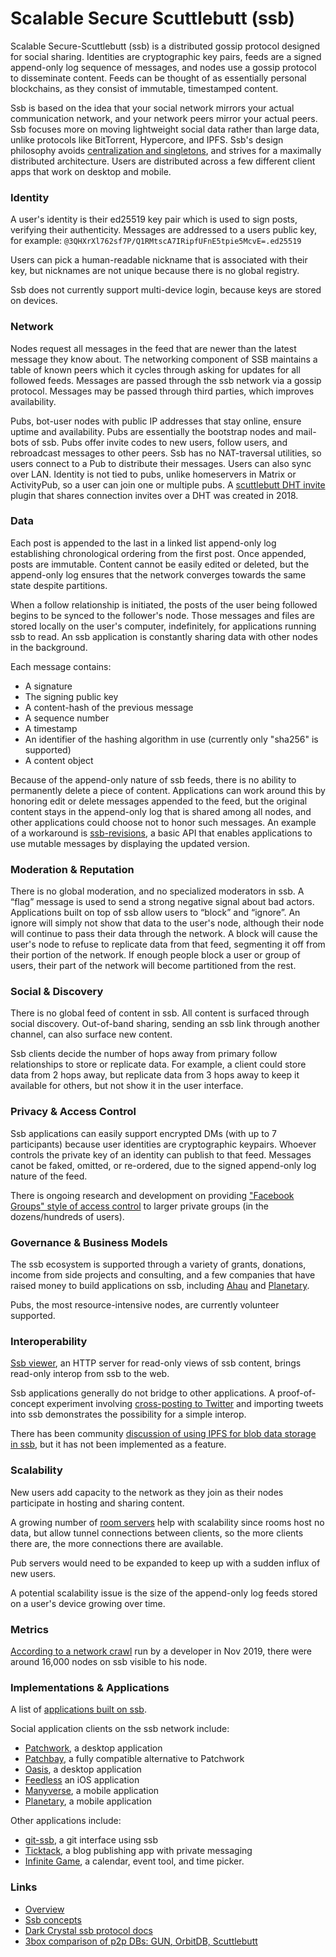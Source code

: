 # Scalable Secure Scuttlebutt (ssb)

Scalable Secure-Scuttlebutt (ssb) is a distributed gossip protocol designed for social sharing. Identities are cryptographic key pairs, feeds are a signed append-only log sequence of messages, and nodes use a gossip protocol to disseminate content. Feeds can be thought of as essentially personal blockchains, as they consist of immutable, timestamped content.

Ssb is based on the idea that your social network mirrors your actual communication network, and your network peers mirror your actual peers. Ssb focuses more on moving lightweight social data rather than large data, unlike protocols like BitTorrent, Hypercore, and IPFS. Ssb's design philosophy avoids [centralization and singletons](https://handbook.scuttlebutt.nz/stories/design-challenge-avoid-centralization-and-singletons.html), and strives for a maximally distributed architecture. Users are distributed across a few different client apps that work on desktop and mobile.

### Identity

A user's identity is their ed25519 key pair which is used to sign posts, verifying their authenticity. Messages are addressed to a users public key, for example:
`@3QHXrXl762sf7P/Q1RMtscA7IRipfUFnE5tpie5McvE=.ed25519`

Users can pick a human-readable nickname that is associated with their key, but nicknames are not unique because there is no global registry.

Ssb does not currently support multi-device login, because keys are stored on devices.

### Network

Nodes request all messages in the feed that are newer than the latest message they know about. The networking component of SSB maintains a table of known peers which it cycles through asking for updates for all followed feeds. Messages are passed through the ssb network via a gossip protocol. Messages may be passed through third parties, which improves availability.

Pubs, bot-user nodes with public IP addresses that stay online, ensure uptime and availability. Pubs are essentially the bootstrap nodes and mail-bots of ssb. Pubs offer invite codes to new users, follow users, and rebroadcast messages to other peers. Ssb has no NAT-traversal utilities, so users connect to a Pub to distribute their messages. Users can also sync over LAN. Identity is not tied to pubs, unlike homeservers in Matrix or ActivityPub, so a user can join one or multiple pubs. A [scuttlebutt DHT invite](https://gitlab.com/staltz/ssb-dht-invite) plugin that shares connection invites over a DHT was created in 2018.

### Data

Each post is appended to the last in a linked list append-only log establishing chronological ordering from the first post. Once appended, posts are immutable. Content cannot be easily edited or deleted, but the append-only log ensures that the network converges towards the same state despite partitions.

When a follow relationship is initiated, the posts of the user being followed begins to be synced to the follower's node. Those messages and files are stored locally on the user's computer, indefinitely, for applications running ssb to read. An ssb application is constantly sharing data with other nodes in the background.

Each message contains:

- A signature
- The signing public key
- A content-hash of the previous message
- A sequence number
- A timestamp
- An identifier of the hashing algorithm in use (currently only "sha256" is supported)
- A content object

Because of the append-only nature of ssb feeds, there is no ability to permanently delete a piece of content. Applications can work around this by honoring edit or delete messages appended to the feed, but the original content stays in the append-only log that is shared among all nodes, and other applications could choose not to honor such messages. An example of a workaround is [ssb-revisions](https://github.com/regular/ssb-revisions), a basic API that enables applications to use mutable messages by displaying the updated version.

### Moderation & Reputation

There is no global moderation, and no specialized moderators in ssb. A “flag” message is used to send a strong negative signal about bad actors. Applications built on top of ssb allow users to “block” and “ignore”. An ignore will simply not show that data to the user's node, although their node will continue to pass their data through the network. A block will cause the user's node to refuse to replicate data from that feed, segmenting it off from their portion of the network. If enough people block a user or group of users, their part of the network will become partitioned from the rest.

### Social & Discovery

There is no global feed of content in ssb. All content is surfaced through social discovery. Out-of-band sharing, sending an ssb link through another channel, can also surface new content.

Ssb clients decide the number of hops away from primary follow relationships to store or replicate data. For example, a client could store data from 2 hops away, but replicate data from 3 hops away to keep it available for others, but not show it in the user interface.

### Privacy & Access Control

Ssb applications can easily support encrypted DMs (with up to 7 participants) because user identities are cryptographic keypairs. Whoever controls the private key of an identity can publish to that feed. Messages canot be faked, omitted, or re-ordered, due to the signed append-only log nature of the feed.

There is ongoing research and development on providing ["Facebook Groups" style of access control](https://github.com/ssbc/ssb-private2) to larger private groups (in the dozens/hundreds of users).

### Governance & Business Models

The ssb ecosystem is supported through a variety of grants, donations, income from side projects and consulting, and a few companies that have raised money to build applications on ssb, including [Ahau](https://ahau.io/) and [Planetary](https://planetary.social/).

Pubs, the most resource-intensive nodes, are currently volunteer supported.

### Interoperability

[Ssb viewer](https://github.com/ssbc/ssb-viewer), an HTTP server for read-only views of ssb content, brings read-only interop from ssb to the web.

Ssb applications generally do not bridge to other applications. A proof-of-concept experiment involving [cross-posting to Twitter](https://github.com/arcalinea/twitter-ssb-import) and importing tweets into ssb demonstrates the possibility for a simple interop.

There has been community [discussion of using IPFS for blob data storage in ssb](https://github.com/ssbc/ssb-server/issues/454), but it has not been implemented as a feature.

### Scalability

New users add capacity to the network as they join as their nodes participate in hosting and sharing content.

A growing number of [room servers](https://github.com/staltz/ssb-room) help with scalability since rooms host no data, but allow tunnel connections between clients, so the more clients there are, the more connections there are available.

Pub servers would need to be expanded to keep up with a sudden influx of new users.

A potential scalability issue is the size of the append-only log feeds stored on a user's device growing over time.

### Metrics

[According to a network crawl](https://twitter.com/andrestaltz/status/1191821144040574984) run by a developer in Nov 2019, there were around 16,000 nodes on ssb visible to his node.

### Implementations & Applications

A list of [applications built on ssb](https://handbook.scuttlebutt.nz/applications).

Social application clients on the ssb network include:

- [Patchwork](https://handbook.scuttlebutt.nz/applications#patchwork), a desktop application
- [Patchbay](https://github.com/ssbc/patchbay), a fully compatible alternative to Patchwork
- [Oasis](https://github.com/fraction/oasis), a desktop application
- [Feedless](https://github.com/rogeriochaves/feedless) an iOS application
- [Manyverse](https://handbook.scuttlebutt.nz/applications#manyverse), a mobile application
- [Planetary](https://planetary.social/), a mobile application

Other applications include:

- [git-ssb](https://handbook.scuttlebutt.nz/applications#git-ssb), a git interface using ssb
- [Ticktack](https://handbook.scuttlebutt.nz/applications#ticktack), a blog publishing app with private messaging
- [Infinite Game](https://handbook.scuttlebutt.nz/applications#infinite-game), a calendar, event tool, and time picker.

### Links

- [Overview](https://scuttlebot.io/more/protocols/secure-scuttlebutt.html)
- [Ssb concepts](https://handbook.scuttlebutt.nz/concepts/)
- [Dark Crystal ssb protocol docs](https://darkcrystal.pw)
- [3box comparison of p2p DBs: GUN, OrbitDB, Scuttlebutt](https://medium.com/3box/3box-research-comparing-distributed-databases-gun-orbitdb-and-scuttlebutt-2e3b5da34ef3)
